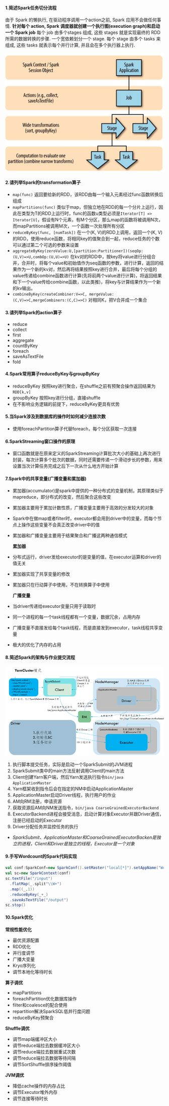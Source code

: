 #### 1.简述Spark任务切分流程
由于 Spark 的懒执行, 在驱动程序调用一个action之前, Spark 应用不会做任何事情.
**针对每个 action, Spark 调度器就创建一个执行图(execution graph)和启动一个 Spark job**
每个 job 由多个stages 组成, 这些 stages 就是实现最终的 RDD 所需的数据转换的步骤. 一个宽依赖划分一个 stage.
每个 stage 由多个 tasks 来组成, 这些 tasks 就表示每个并行计算, 并且会在多个执行器上执行.

![](img/spark-job-devide.png)

#### 2.请列举Spark的transformation算子
 * `map(func)` 返回要给新的RDD，该RDD由每一个输入元素经过func函数转换后组成
 * `mapPartitions(func)` 类似于map，但独立地在RDD的每一个分片上运行，因此在类型为T的RDD上运行时，func的函数u类型必须是`Iterator[T] => Iterator[U]`，假设有N个元素，有M个分区，那么map的函数将被调用N次，而mapPartitions被调用M次，一个函数一次处理所有分区
 * `reduceByKey(func, [numTask])` 在一个(K, V)的RDD上调用，返回一个(K, V)的RDD，使用reduce函数，将相同key的值聚合到一起，reduce任务的个数可以通过第二个可选的参数来设置
 * `aggregateByKey(zeroValue:U,[partition:Partitioner])(seqOp:(U,V)=>U,combOp:(U,U)=>U)` 在kv对的RDD中，按key将value进行分组合并，合并时，将每个value和初始值作为seq函数的参数，进行计算，返回的结果作为一个新的kv对，然后再将结果按照key进行合并，最后将每个分组的value传递给combine函数进行计算(先将前两个value进行计算)，将返回结果和下一个value传给combine函数，以此类推)，将key与计算结果作为一个新的kv输出。
 * `combineByKey(createCombiner:V=>C, mergeValue:(C,V)=>C,mergeCombiners:(C,C)=>C)` 对相同K，把V合并成一个集合

#### 3.请列举Spark的action算子
 * reduce
 * collect
 * first
 * aggregate
 * countByKey
 * foreach
 * saveAsTextFile
 * fold

#### 4.Spark常用算子reduceByKey与groupByKey
 * reduceByKey 按照key进行聚合，在shuffle之前有预聚合操作返回结果为`RDD[k,v]`
 * groupByKey 按照key进行分组，直接shuffle
 * 在不影响业务逻辑的前提下，reduceByKey更具有优势


#### 5.当Spark涉及到数据库的操作时如何减少连接次数
 * 使用foreachPartition算子代替foreach，每个分区获取一次连接

#### 6.SparkStreaming窗口操作的原理
 * 窗口函数就是在原来定义的SparkStreaming计算批次大小的基础上再次进行封装，每次计算多个批次的数据，同时还需要传递一个滑动步长的参数，用来设置当次计算任务完成之后下一次从什么地方开始计算
<!-- TODO 绘图表示窗口长度和滑动步长 -->


#### 7.Spark中的共享变量(广播变量和累加器)
 * 累加器(accumulator)是spark中提供的一种分布式的变量机制，其原理类似于mapreduce，即分布式的改变，然后聚合这些改变
 * 累加器主要用于累加计数性质，广播变量主要用于高效的分发较大的对象
 * Spark中在做map或者filter时，executor都会用到driver中的变量，而每个节点上操作这些变量不会真正改变driver中的值
 * 累加器和广播变量主要用于结果聚合和广播这两种通信模式

    **累加器**
 * 分布式运行，driver发给executor的是变量的值，在executor运算和driver的值无关
 * 累加器实现了共享变量的修改
 * 累加器只在行动算子中使用，不在转换算子中使用

    **广播变量**
 * 当driver传递给executor变量只用于读取时
 * 同一个进程的每一个task线程都有一个变量，数据冗余，占用内存
 * 广播变量不直接发给每个task线程，而是直接发到executor，task线程共享变量
 * 极大的优化了内存的占用

#### 8.简述Spark的架构与作业提交流程
![](img/spark-yarn-cluster.png)
1. 执行脚本提交任务，实际是启动一个SparkSubmit的JVM进程
2. SparkSubmit类中的main方法反射调用Client的main方法
3. Client创建Yarn客户端，然后Yarn发送执行指令`bin/java ApplicationMaster`
4. Yarn框架收到指令后会在指定的NM中启动ApplicationMaster
5. ApplicationMaster启动Driver线程，执行用户的作业
6. AM向RM注册，申请资源
7. 获取资源后AM向NM发送指令，`bin/java CoarseGrainedExecutorBackend`
8. ExecutorBackend进程会接受消息，启动计算对象Executor并跟Driver通信，注册已经启动的Executor
9. Driver分配任务并监控任务的执行

 * *SparkSubmit、ApplicationMaster和CoarseGrainedExecutorBacken是独立的进程，Client和Driver是独立的线程，Executor是一个对象*

#### 9.手写Wordcount的Spark代码实现
```scala
val conf:SparkConf=new SparkConf().setMaster("local[*]").setAppName("WordCount")
val sc=new SparkContext(conf)
sc.textFile("/input")
  .flatMap(_.split"\\W+")
  .map((_,1))
  .reduceByKey(_+_)
  .saveAsTextFile("/output")
sc.stop()
```

#### 10.Spark优化
**常规性能优化**
 * 最优资源配置
 * RDD优化
 * 并行度调节
 * 广播大变量
 * Kryo序列化
 * 调节本地化等待时长

**算子调优**
 * mapPartitions
 * foreachPartition优化数据库操作
 * filter和coalesce的配合使用
 * repartition解决SparkSQL低并行度问题
 * reduceByKey预聚合

**Shuffle调优**
 * 调节map端缓冲区大小
 * 调节reduce端拉去数据缓冲区大小
 * 调节reduce端拉去数据重试次数
 * 调节reduce端拉去数据等待间隔
 * 调节SortShuffle排序操作阈值

**JVM调优**
 * 降低cache操作的内存占比
 * 调节Executor堆外内存
 * 调节连接等待时长


